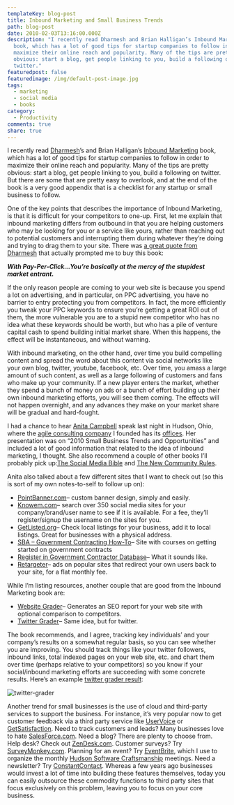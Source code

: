 ```yaml
---
templateKey: blog-post
title: Inbound Marketing and Small Business Trends
path: blog-post
date: 2010-02-03T13:16:00.000Z
description: "I recently read Dharmesh and Brian Halligan’s Inbound Marketing
  book, which has a lot of good tips for startup companies to follow in order to
  maximize their online reach and popularity. Many of the tips are pretty
  obvious: start a blog, get people linking to you, build a following on
  twitter."
featuredpost: false
featuredimage: /img/default-post-image.jpg
tags:
  - marketing
  - social media
  - books
category:
  - Productivity
comments: true
share: true
---
```

I recently read [Dharmesh](http://twitter.com/dharmesh)’s and Brian Halligan’s [Inbound Marketing](http://www.amazon.com/gp/product/0470499311?ie=UTF8&tag=aspalliancecom&linkCode=as2&camp=1789&creative=390957&creativeASIN=0470499311) book, which has a lot of good tips for startup companies to follow in order to maximize their online reach and popularity. Many of the tips are pretty obvious: start a blog, get people linking to you, build a following on twitter. But there are some that are pretty easy to overlook, and at the end of the book is a very good appendix that is a checklist for any startup or small business to follow.

One of the key points that describes the importance of Inbound Marketing, is that it is difficult for your competitors to one-up. First, let me explain that inbound marketing differs from outbound in that you are helping customers who may be looking for you or a service like yours, rather than reaching out to potential customers and interrupting them during whatever they’re doing and trying to drag them to your site. There was [a great quote from Dharmesh](http://onstartups.com/tabid/3339/bid/10807/Startups-How-To-Build-A-Barrier-To-Entry-With-Inbound-Marketing.aspx) that actually prompted me to buy this book:

***With Pay-Per-Click…You’re basically at the mercy of the stupidest market entrant.***

If the only reason people are coming to your web site is because you spend a lot on advertising, and in particular, on PPC advertising, you have no barrier to entry protecting you from competitors. In fact, the more efficiently you tweak your PPC keywords to ensure you’re getting a great ROI out of them, the more vulnerable you are to a stupid new competitor who has no idea what these keywords should be worth, but who has a pile of venture capital cash to spend building initial market share. When this happens, the effect will be instantaneous, and without warning.

With inbound marketing, on the other hand, over time you build compelling content and spread the word about this content via social networks like your own blog, twitter, youtube, facebook, etc. Over time, you amass a large amount of such content, as well as a large following of customers and fans who make up your community. If a new player enters the market, whether they spend a bunch of money on ads or a bunch of effort building up their own inbound marketing efforts, you will see them coming. The effects will not happen overnight, and any advances they make on your market share will be gradual and hard-fought.

I had a chance to hear [Anita Campbell](http://smallbiztrends.com/) speak last night in Hudson, Ohio, where the [agile consulting company](http://nimblepros.com/) I founded has its [offices](http://distinctivespacesllc.com/). Her presentation was on “2010 Small Business Trends and Opportunities” and included a lot of good information that related to the idea of inbound marketing, I thought. She also recommend a couple of other books I’ll probably pick up:[The Social Media Bible](http://www.amazon.com/gp/product/0470411554?ie=UTF8&tag=aspalliancecom&linkCode=as2&camp=1789&creative=390957&creativeASIN=0470411554) and [The New Community Rules](http://www.amazon.com/gp/product/0596156812?ie=UTF8&tag=aspalliancecom&linkCode=as2&camp=1789&creative=390957&creativeASIN=0596156812).

Anita also talked about a few different sites that I want to check out (so this is sort of my own notes-to-self to follow up on):

* [PointBanner.com](http://pointbanner.com/)– custom banner design, simply and easily.
* [Knowem.com](http://knowem.com/)– search over 350 social media sites for your company/brand/user name to see if it is available. For a fee, they’ll register/signup the username on the sites for you.
* [GetListed.org](http://getlisted.org/)– Check local listings for your business, add it to local listings. Great for businesses with a physical address.
* [SBA – Government Contracting How-To](http://www.sba.gov/training/governmentcontracting/index.html)– Site with courses on getting started on government contracts
* [Register in Government Contractor Database](https://www.bpn.gov/ccr/default.aspx)– What it sounds like.
* [Retargeter](http://retargeter.com/)– ads on popular sites that redirect your own users back to your site, for a flat monthly fee.

While I’m listing resources, another couple that are good from the Inbound Marketing book are:

* [Website Grader](http://websitegrader.com/)– Generates an SEO report for your web site with optional comparison to competitors.
* [Twitter Grader](http://twitter.grader.com/)– Same idea, but for twitter.

The book recommends, and I agree, tracking key individuals’ and your company’s results on a somewhat regular basis, so you can see whether you are improving. You should track things like your twitter followers, inbound links, total indexed pages on your web site, etc. and chart them over time (perhaps relative to your competitors) so you know if your social/inbound marketing efforts are succeeding with some concrete results. Here’s an example [twitter grader result](http://twitter.grader.com/ardalis):

![twitter-grader](/img/twitter-grader.png)

Another trend for small businesses is the use of cloud and third-party services to support the business. For instance, it’s very popular now to get customer feedback via a third party service like [UserVoice](http://uservoice.com/) or [GetSatisfaction](http://getsatisfaction.com/). Need to track customers and leads? Many businesses love to hate [SalesForce.com](http://salesforce.com/). Need a blog? There are plenty to choose from. Help desk? Check out [ZenDesk.com](http://zendesk.com/). Customer surveys? Try [SurveyMonkey.com](http://surveymonkey.com/). Planning for an event? Try [EventBrite](http://eventbrite.com/), which I use to organize the monthly [Hudson Software Craftsmanship](http://hudsonsc.com/) meetings. Need a newsletter? Try [ConstantContact](http://constantcontact.com/). Whereas a few years ago businesses would invest a lot of time into building these features themselves, today you can easily outsource these commodity functions to third party sites that focus exclusively on this problem, leaving you to focus on your core business.